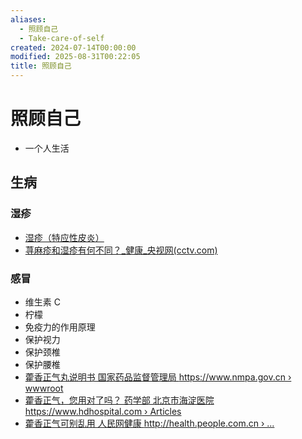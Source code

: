```yaml
---
aliases:
  - 照顾自己
  - Take-care-of-self
created: 2024-07-14T00:00:00
modified: 2025-08-31T00:22:05
title: 照顾自己
---
```


# 照顾自己

- 一个人生活

## 生病

### 湿疹

- [湿疹（特应性皮炎）](https://www.aboutkidshealth.ca/zh-Hans/eczema-atopic-dermatitis-zh-hans)
- [荨麻疹和湿疹有何不同？_健康_央视网(cctv.com)](https://jiankang.cctv.com/2021/09/15/ARTIvDbH0FHHARADcbjMvUq6210915.shtml)

### 感冒

- 维生素 C
- 柠檬
- 免疫力的作用原理
- 保护视力
- 保护颈椎
- 保护腰椎
- [藿香正气丸说明书 国家药品监督管理局 https://www.nmpa.gov.cn › wwwroot](https://www.google.com/url?sa=t&source=web&rct=j&opi=89978449&url=https://www.nmpa.gov.cn/wwwroot/otc3p1/z030.htm&ved=2ahUKEwiAiqK6x4yGAxWJd2wGHcfTDOYQFnoECBMQAQ&usg=AOvVaw33_QZ2pHP7Gb21WimHyIbR)
- [藿香正气，您用对了吗？ 药学部 北京市海淀医院 https://www.hdhospital.com › Articles](https://www.google.com/url?sa=t&source=web&rct=j&opi=89978449&url=https://www.hdhospital.com/Html/Mobile/Articles/9478.html&ved=2ahUKEwiAiqK6x4yGAxWJd2wGHcfTDOYQFnoECBUQAQ&usg=AOvVaw3i_IR6WvRCy1YAF0YaqxwA)
- [藿香正气可别乱用 人民网健康 http://health.people.com.cn › ...](https://www.google.com/url?sa=t&source=web&rct=j&opi=89978449&url=http://health.people.com.cn/n1/2017/0601/c14739-29310758.html&ved=2ahUKEwiAiqK6x4yGAxWJd2wGHcfTDOYQFnoECBIQAQ&usg=AOvVaw1qgypb9629qq6XuUBMe7h4)
